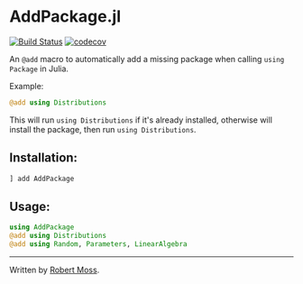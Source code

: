 # AddPackage.jl

[![Build Status](https://travis-ci.com/mossr/AddPackage.jl.svg?branch=master)](https://travis-ci.com/mossr/AddPackage.jl) [![codecov](https://codecov.io/github/mossr/AddPackage.jl/coverage.svg?branch=master)](https://codecov.io/gh/mossr/AddPackage.jl)

An `@add` macro to automatically add a missing package when calling `using Package` in Julia.

Example:
```julia
@add using Distributions
```

This will run `using Distributions` if it's already installed, otherwise will install the package, then run `using Distributions`.

## Installation:
```julia
] add AddPackage
```

## Usage:
```julia
using AddPackage
@add using Distributions
@add using Random, Parameters, LinearAlgebra
```

---

Written by [Robert Moss](https://github.com/mossr).

